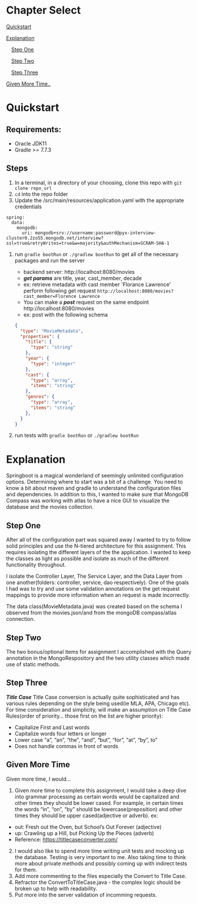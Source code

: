 # Chapter Select

[Quickstart](#quickstart)

[Explanation](#explanation)

&emsp;[Step One](#step-one)

&emsp;[Step Two](#step-three)

&emsp;[Step Three](#step-three)

[Given More Time..](#given-more-time)

# Quickstart

## Requirements:

- Oracle JDK11
- Gradle >= 7.7.3

## Steps

1. In a terminal, in a directory of your choosing, clone this repo with `git clone repo_url`
1. `cd` into the repo folder
1. Update the /src/main/resources/application.yaml with the appropriate credentials
```
spring:
  data:
    mongodb:
      uri: mongodb+srv://username:password@pyx-interview-cluster0.2zo55.mongodb.net/interview?ssl=true&retryWrites=true&w=majority&authMechanism=SCRAM-SHA-1
```
1. run `gradle bootRun` or `./gradlew bootRun` to get all of the necessary packages and run the server
    - backend server: http://localhost:8080/movies 
    - ***get params*** are title, year, cast_member, decade
    - ex: retrieve metadata with cast member 'Florance Lawrence' perform following get request `http://localhost:8080/movies?cast_member=Florence Lawrence`
    - You can make a ***post*** request on the same endpoint http://localhost:8080/movies
    - ex: post with the following schema   

    ```json
    {
      "type": "MovieMetadata",
      "properties": {
        "title": {
          "type": "string"
        },
        "year": {
          "type": "integer"
        },
        "cast": {
          "type": "array",
          "items": "string"
        },
        "genres": {
          "type": "array",
          "items": "string"
        },
      }
    }
    ```
1. run tests with `gradle bootRun` or `./gradlew bootRun`

# Explanation

Springboot is a magical wonderland of seemingly unlimited configuration options. Determining where to start was a bit of a challenge. You need to know a bit about maven and gradle to understand the configuration files and dependencies. In addition to this, I wanted to make sure that MongoDB Compass was working with atlas to have a nice GUI to visualize the database and the movies collection. 

## Step One

After all of the configuration part was squared away I wanted to try to follow solid principles and use the N-tiered architecture for this assignment. This requires isolating the different layers of the the application. I wanted to keep the classes as light as possible and isolate as much of the different functionality throughout. 

I isolate the Controller Layer, The Service Layer, and the Data Layer from one another(folders: controller, service, dao respectively). One of the goals I had was to try and use some validation annotations on the get request mappings to provide more information when an request is made incorrectly. 

The data class(MovieMetadata.java) was created based on the schema I observed from the movies.json/and from the mongoDB compass/atlas connection.

## Step Two

The two bonus/optional items for assignment I accomplished with the Query annotation in the MongoRespository and the two utility classes which made use of static methods.

## Step Three

***Title Case***
Title Case conversion is actually quite sophisticated and has various rules depending on the style being used(ie MLA, APA, Chicago etc). 
For time consideration and simplicity, will make an assumption on Title Case Rules(order of priority… those first on the list are higher priority): 
 - Capitalize First and Last words
 - Capitalize words four letters or longer
 - Lower case “a”, “an”, “the”, “and”, “but”, “for”, “at”, “by”, to”
 - Does not handle commas in front of words

## Given More Time
Given more time, I would...

1. Given more time to complete this assignment,  I would take a deep dive into grammar processing as certain words would be capitalized and other times they should be lower cased. For example, in certain times the words “in”, “on”, “by” should be lowercase(preposition) and other times they should be upper cased(adjective or adverb). 
ex:
 - out: Fresh out the Oven, but School’s Out Forever (adjective)
 - up: Crawling up a Hill, but Picking Up the Pieces (adverb)
 - Reference: https://titlecaseconverter.com/
2. I would also like to spend more time writing unit tests and mocking up the database. Testing is very important to me. Also taking time to think more about private methods and possibly coming up with indirect tests for them.
3. Add more commenting to the files especially the Convert to Title Case. 
4. Refractor the ConvertToTitleCase.java - the complex logic should be broken up to help with readability. 
5. Put more into the server validation of incomming requests.